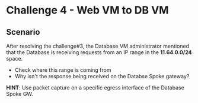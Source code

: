 # Challenge 4 - Web VM to DB VM

## Scenario

After resolving the challenge#3, the Database VM administrator mentioned that the Database is receiving requests from an IP range in the **11.64.0.0/24** space.

* Check where this range is coming from
* Why isn't the response being received on the Databse Spoke gateway?

**HINT**: Use packet capture on a specific egress interface of the Database Spoke GW.
